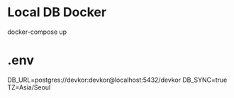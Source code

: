 # Local DB Docker

docker-compose up

# .env

DB_URL=postgres://devkor:devkor@localhost:5432/devkor
DB_SYNC=true
TZ=Asia/Seoul
